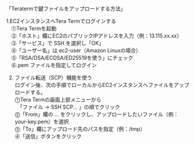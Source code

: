 「Teratermで鍵ファイルをアップロードする方法」  
  
1.EC2インスタンスへTera Termでログインする  
　⓵Tera Termを起動  
　⓶「ホスト」欄にEC2のパブリックIPアドレスを入力（例：13.115.xx.xx）  
　⓷「サービス」で SSH を選択し「OK」  
　⓸「ユーザー名」は ec2-user（Amazon Linuxの場合）  
　⓹「RSA/DSA/ECDSA/ED25519を使う」にチェック  
　⓺.pem ファイルを指定してログイン  
  
2. ファイル転送（SCP）機能を使う  
ログイン後、次の手順でローカルからEC2インスタンスへファイルをアップロードする。  
⓵Tera Termの画面上部メニューから  
　「ファイル → SSH SCP... 」の順でクリック  
⓶「From」欄の ... をクリックし、アップロードしたいファイル（例：your-key.pem）を選択  
⓷「To」欄にアップロード先のパスを指定（例：/tmp）  
⓸「送信」ボタンをクリック  
  
  
